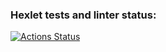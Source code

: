 ### Hexlet tests and linter status:
[![Actions Status](https://github.com/tychka89/frontend-project-44/actions/workflows/hexlet-check.yml/badge.svg)](https://github.com/tychka89/frontend-project-44/actions)